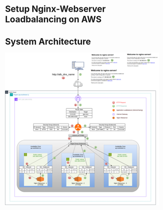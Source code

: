 # Setup Nginx-Webserver Loadbalancing on AWS

# System Architecture
![image alt](https://github.com/minlawi/Nginx-ALB-Terraform/blob/ee8ed7853bff00d1450868b6bfb130972d9b111a/nginx-alb-workflow.png)
